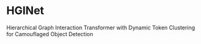 # HGINet
Hierarchical Graph Interaction Transformer with Dynamic Token Clustering for Camouflaged Object Detection
